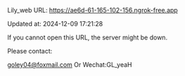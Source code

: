 Lily_web URL: https://ae6d-61-165-102-156.ngrok-free.app

Updated at: 2024-12-09 17:21:28

If you cannot open this URL, the server might be down.

Please contact: 

goley04@foxmail.com Or Wechat:GL_yeaH
